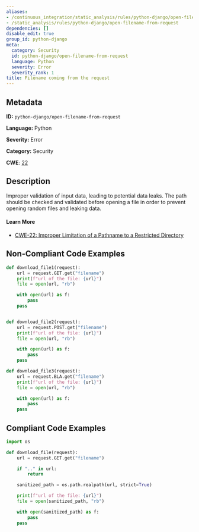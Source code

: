 ```yaml
---
aliases:
- /continuous_integration/static_analysis/rules/python-django/open-filename-from-request
- /static_analysis/rules/python-django/open-filename-from-request
dependencies: []
disable_edit: true
group_id: python-django
meta:
  category: Security
  id: python-django/open-filename-from-request
  language: Python
  severity: Error
  severity_rank: 1
title: Filename coming from the request
---
```

<!--  SOURCED FROM https://github.com/DataDog/datadog-static-analyzer-rule-docs -->


## Metadata
**ID:** `python-django/open-filename-from-request`

**Language:** Python

**Severity:** Error

**Category:** Security

**CWE**: [22](https://cwe.mitre.org/data/definitions/22.html)

## Description
Improper validation of input data, leading to potential data leaks. The path should be checked and validated before opening a file in order to prevent opening random files and leaking data.

#### Learn More

 - [CWE-22: Improper Limitation of a Pathname to a Restricted Directory](https://cwe.mitre.org/data/definitions/22.html)

## Non-Compliant Code Examples
```python
def download_file1(request):
    url = request.GET.get("filename")
    print(f"url of the file: {url}")
    file = open(url, "rb")

    with open(url) as f:
        pass
    pass


def download_file2(request):
    url = request.POST.get("filename")
    print(f"url of the file: {url}")
    file = open(url, "rb")

    with open(url) as f:
        pass
    pass

def download_file3(request):
    url = request.BLA.get("filename")
    print(f"url of the file: {url}")
    file = open(url, "rb")

    with open(url) as f:
        pass
    pass
```

## Compliant Code Examples
```python
import os

def download_file(request):
    url = request.GET.get("filename")

    if ".." in url:
        return

    sanitized_path = os.path.realpath(url, strict=True)

    print(f"url of the file: {url}")
    file = open(sanitized_path, "rb")

    with open(sanitized_path) as f:
        pass
    pass
```
